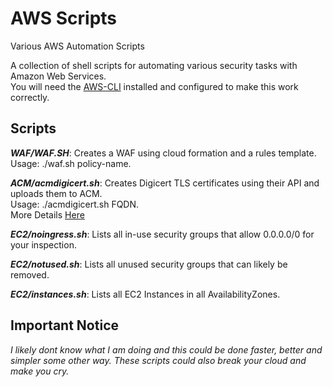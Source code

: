 # AWS Scripts
Various AWS Automation Scripts

A collection of shell scripts for automating various security tasks with Amazon Web Services.<br>
You will need the [AWS-CLI](https://aws.amazon.com/cli/) installed and configured to make this work correctly.

## Scripts

**_WAF/WAF.SH_**: Creates a WAF using cloud formation and a rules template.<br>
Usage:  ./waf.sh policy-name.

**_ACM/acmdigicert.sh_**: Creates Digicert TLS certificates using their API and uploads them to ACM.<br>
Usage:  ./acmdigicert.sh FQDN.<br>
More Details [Here](https://jerrygamblin.com/2017/11/04/automating-digicert-certificates-into-aws-acm/)

**_EC2/noingress.sh_**: Lists all in-use security groups that allow 0.0.0.0/0 for your inspection.

**_EC2/notused.sh_**: Lists all unused security groups that can likely be removed.

**_EC2/instances.sh_**: Lists all EC2 Instances in all AvailabilityZones. 

## Important Notice
*I likely dont know what I am doing and this could be done faster, better and simpler some other way. These scripts could also break your cloud and make you cry.*
